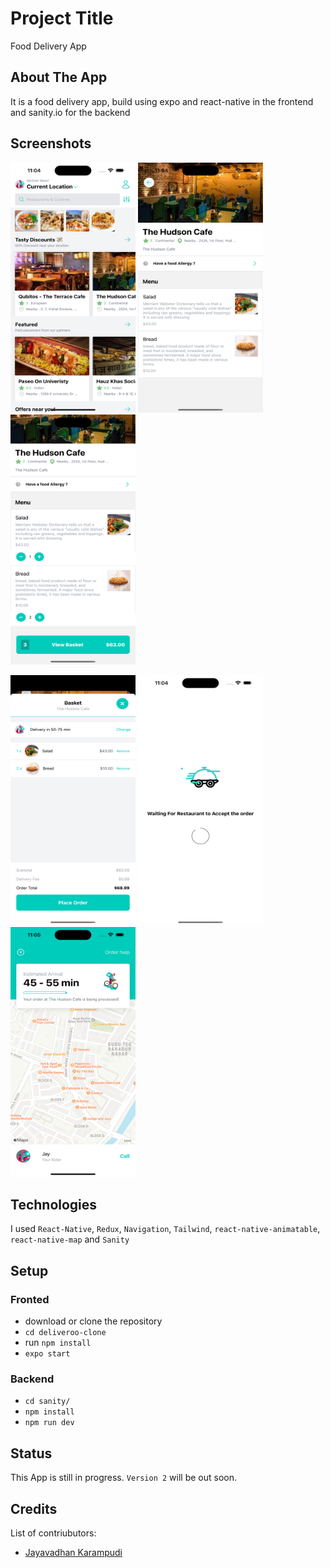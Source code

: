 # Project Title

Food Delivery App

## About The App

It is a food delivery app, build using expo and react-native in the frontend and sanity.io for the backend

## Screenshots

<img src="./screenshots/Simulator%20Screenshot%20-%20iPhone%2014%20Pro%20Max%20-%202023-04-11%20at%2023.04.22.png" alt="Screenshot1" width="200" height="400"> <img src="./screenshots/Simulator%20Screenshot%20-%20iPhone%2014%20Pro%20Max%20-%202023-04-11%20at%2023.04.38.png" alt="Screenshot1" width="200" height="400"> <img src="./screenshots/Simulator%20Screenshot%20-%20iPhone%2014%20Pro%20Max%20-%202023-04-11%20at%2023.04.49.png" alt="Screenshot1" width="200" height="400">

<img src="./screenshots/Simulator%20Screenshot%20-%20iPhone%2014%20Pro%20Max%20-%202023-04-11%20at%2023.04.55.png" alt="Screenshot1" width="200" height="400"> <img src="./screenshots/Simulator%20Screenshot%20-%20iPhone%2014%20Pro%20Max%20-%202023-04-11%20at%2023.04.59.png" alt="Screenshot1" width="200" height="400"> <img src="./screenshots/Simulator%20Screenshot%20-%20iPhone%2014%20Pro%20Max%20-%202023-04-11%20at%2023.05.05.png" alt="Screenshot1" width="200" height="400">

## Technologies

I used `React-Native`, `Redux`, `Navigation`, `Tailwind`, `react-native-animatable`, `react-native-map` and `Sanity`

## Setup

### Fronted

- download or clone the repository
- `cd deliveroo-clone`
- run `npm install`
- `expo start`

### Backend

- `cd sanity/`
- `npm install`
- `npm run dev`

## Status

This App is still in progress. `Version 2` will be out soon.

## Credits

List of contriubutors:

- [Jayavadhan Karampudi](https://jayavardhan3112.github.io)
